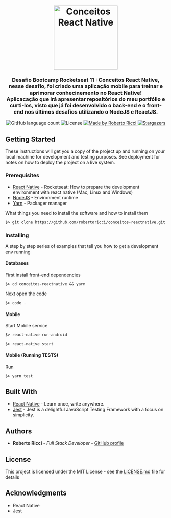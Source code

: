 <h1 align="center">
  <img alt="Conceitos React Native" title="Conceitos React Native" src="https://github.com/robertoricci/desafio-conceitos-reactnative/.github/src/assets/gostack-reactnative.png" width="200px" />
</h1>

<h3 align="center">
   Desafio Bootcamp Rocketseat 11 : Conceitos React Native, nesse desafio, foi criado uma aplicação mobile para treinar e aprimorar conhecinemento no React Native!
  <br>
  Aplicacação que irá apresentar repositórios do meu portfólio e curti-los, visto que já foi desenvolvido o back-end e o front-end nos últimos desafios utilizando o NodeJS e ReactJS.
</h3>

<!-- <p align="center">See in action: <a href="#">click here</a></p> -->

<p align="center">
  <img alt="GitHub language count" src="https://img.shields.io/github/languages/count/robertoricci/desafio-conceitos-reactnative?color=%2304D361">

  <img alt="License" src="https://img.shields.io/badge/license-MIT-%2304D361">

  <a href="https://github.com/robertoricci">
    <img alt="Made by Roberto Ricci" src="https://img.shields.io/badge/made%20by-Roberto%20Ricci-%2304D361">
  </a>

<a href="https://github.com/robertoricci/desafio-conceitos-reactnative/stargazers">
<img alt="Stargazers" src="https://img.shields.io/github/stars/robertoricci/desafio-conceitos-reactnative?style=social">
</a>

</p>

## Getting Started

These instructions will get you a copy of the project up and running on your local machine for development and testing purposes. See deployment for notes on how to deploy the project on a live system.

### Prerequisites

- [React Native](https://react-native.rocketseat.dev/) - Rocketseat: How to prepare the development environment with react native (Mac, Linux and Windows)
- [NodeJS](https://nodejs.org/en/) - Environment runtime
- [Yarn](https://yarnpkg.com/getting-started/install) - Packager manager

What things you need to install the software and how to install them

```
$> git clone https://github.com/robertoricci/conceitos-reactnative.git
```

### Installing

A step by step series of examples that tell you how to get a development env running

#### Databases

First install front-end dependencies

```
$> cd conceitos-reactnative && yarn
```

Next open the code

```
$> code .
```

#### Mobile

Start Mobile service

```
$> react-native run-android
```

```
$> react-native start
```

#### Mobile (Running TESTS)

Run

```
$> yarn test
```

## Built With

- [React Native](https://reactnative.dev/docs/getting-started) - Learn once, write anywhere.
- [Jest](https://jestjs.io/docs/en/getting-started) - Jest is a delightful JavaScript Testing Framework with a focus on simplicity.

## Authors

- **Roberto Ricci** - _Full Stack Developer_ - [GitHub profile](https://github.com/robertoricci)

## License

This project is licensed under the MIT License - see the [LICENSE.md](https://github.com/robertoricci/conceitos-reactnative/blob/master/LICENSE) file for details

## Acknowledgments

- React Native
- Jest
